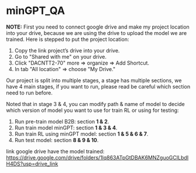 # minGPT_QA
**NOTE:**
First you need to connect google drive and make my project location into your drive, because we are using the drive to upload the model we are trained.
Here is stepped to put the project location:
1.	Copy the link project’s drive into your drive.
2.	Go to "Shared with me" on your drive.
3.	Click "DACNTT2-70" more => organize => Add Shortcut.
4.	In tab "All location" => choose "My Drive."

Our project is split into multiple stages, a stage has multiple sections, we have 4 main stages, if you want to run, please read be careful which section need to run before.

Noted that in stage 3 & 4, you can modify path & name of model to decide which version of model you want to use for train RL or using for testing:
1.	Run pre-train model B2B: section **1 & 2**.
2.	Run train model minGPT: section **1 & 3 & 4**.
3.	Run train RL using minGPT model: section **1 & 5 & 6 & 7**.
4.	Run test model: section **8 & 9 & 10**.

link google drive have the model trained: https://drive.google.com/drive/folders/1lq863ATpGtDBAK6MNZguoGCILbdIH4DS?usp=drive_link
